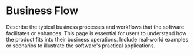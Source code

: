 # Business Flow

Describe the typical business processes and workflows that the software facilitates or enhances. This page is essential for users to understand how the product fits into their business operations. Include real-world examples or scenarios to illustrate the software's practical applications.